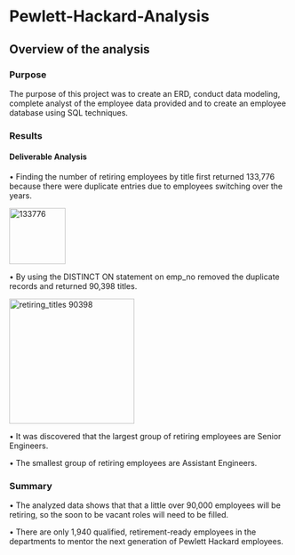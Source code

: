 # Pewlett-Hackard-Analysis

## Overview of the analysis

### Purpose

The purpose of this project was to create an ERD, conduct data modeling, complete analyst of the employee data provided and to create an employee database using SQL techniques.

### Results

#### Deliverable Analysis

•	Finding the number of retiring employees by title first returned 133,776 because there were duplicate entries due to employees switching over the years.

<img width="101" alt="133776" src="https://user-images.githubusercontent.com/89553690/137070024-d5694e1f-5f82-4c0e-bec6-1c2b3e2fed18.png">

•	By using the DISTINCT ON statement on emp_no removed the duplicate records and returned 90,398 titles. 

<img width="225" alt="retiring_titles 90398" src="https://user-images.githubusercontent.com/89553690/137070063-716276d2-c204-48b0-9e9b-6d7556de555c.png">

•	It was discovered that the largest group of retiring employees are Senior Engineers.

•	The smallest group of retiring employees are Assistant Engineers. 

### Summary

•	The analyzed data shows that that a little over 90,000 employees will be retiring, so the soon to be vacant roles will need to be filled.

•	There are only 1,940 qualified, retirement-ready employees in the departments to mentor the next generation of Pewlett Hackard employees.

 
